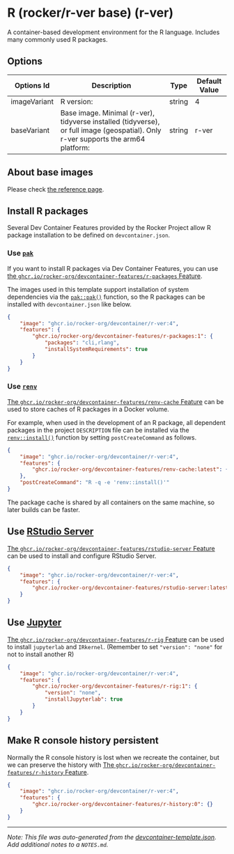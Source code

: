 
# R (rocker/r-ver base) (r-ver)

A container-based development environment for the R language. Includes many commonly used R packages.

## Options

| Options Id | Description | Type | Default Value |
|-----|-----|-----|-----|
| imageVariant | R version: | string | 4 |
| baseVariant | Base image. Minimal (r-ver), tidyverse installed (tidyverse), or full image (geospatial). Only r-ver supports the arm64 platform: | string | r-ver |

<!-- markdownlint-disable MD041 -->

## About base images

Please check [the reference page](https://rocker-project.org/images/devcontainer/images.html).

## Install R packages

Several Dev Container Features provided by the Rocker Project
allow R package installation to be defined on `devcontainer.json`.

### Use [`pak`](https://pak.r-lib.org/)

If you want to install R packages via Dev Container Features,
you can use [the `ghcr.io/rocker-org/devcontainer-features/r-packages` Feature](https://github.com/rocker-org/devcontainer-features/tree/main/src/r-packages).

The images used in this template support installation of system dependencies
via the [`pak::pak()`](https://pak.r-lib.org/reference/pak.html) function,
so the R packages can be installed with `devcontainer.json` like below.

```json
{
    "image": "ghcr.io/rocker-org/devcontainer/r-ver:4",
    "features": {
        "ghcr.io/rocker-org/devcontainer-features/r-packages:1": {
            "packages": "cli,rlang",
            "installSystemRequirements": true
        }
    }
}
```

### Use [`renv`](https://rstudio.github.io/renv/)

[The `ghcr.io/rocker-org/devcontainer-features/renv-cache` Feature](https://github.com/rocker-org/devcontainer-features/tree/main/src/renv-cache)
can be used to store caches of R packages in a Docker volume.

For example, when used in the development of an R package, all dependent packages in the project `DESCRIPTION` file
can be installed via the [`renv::install()`](https://rstudio.github.io/renv/reference/install.html) function
by setting `postCreateCommand` as follows.

```json
{
    "image": "ghcr.io/rocker-org/devcontainer/r-ver:4",
    "features": {
        "ghcr.io/rocker-org/devcontainer-features/renv-cache:latest": {}
    },
    "postCreateCommand": "R -q -e 'renv::install()'"
}
```

The package cache is shared by all containers on the same machine, so later builds can be faster.

## Use [RStudio Server](https://posit.co/products/open-source/rstudio-server/)

[The `ghcr.io/rocker-org/devcontainer-features/rstudio-server` Feature](https://github.com/rocker-org/devcontainer-features/tree/main/src/rstudio-server)
can be used to install and configure RStudio Server.

```json
{
    "image": "ghcr.io/rocker-org/devcontainer/r-ver:4",
    "features": {
        "ghcr.io/rocker-org/devcontainer-features/rstudio-server:latest": {}
    }
}
```

## Use [Jupyter](https://jupyter.org/)

[The `ghcr.io/rocker-org/devcontainer-features/r-rig` Feature](https://github.com/rocker-org/devcontainer-features/tree/main/src/r-rig)
can be used to install `jupyterlab` and `IRkernel`.
(Remember to set `"version": "none"` for not to install another R)

```json
{
    "image": "ghcr.io/rocker-org/devcontainer/r-ver:4",
    "features": {
        "ghcr.io/rocker-org/devcontainer-features/r-rig:1": {
            "version": "none",
            "installJupyterlab": true
        }
    }
}
```

## Make R console history persistent

Normally the R console history is lost when we recreate the container,
but we can preserve the history with
[The `ghcr.io/rocker-org/devcontainer-features/r-history` Feature](https://github.com/rocker-org/devcontainer-features/tree/main/src/r-history).

```json
{
    "image": "ghcr.io/rocker-org/devcontainer/r-ver:4",
    "features": {
        "ghcr.io/rocker-org/devcontainer-features/r-history:0": {}
    }
}
```


---

_Note: This file was auto-generated from the [devcontainer-template.json](https://github.com/rocker-org/devcontainer-templates/blob/main/src/r-ver/devcontainer-template.json).  Add additional notes to a `NOTES.md`._
